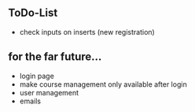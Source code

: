 ## ToDo-List

- check inputs on inserts (new registration)


## for the far future...

- login page
- make course management only available after login
- user management
- emails
